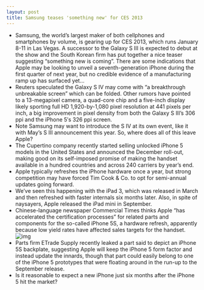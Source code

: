 ```yaml
---
layout: post
title: Samsung teases 'something new' for CES 2013
---
```

* Samsung, the world’s largest maker of both cellphones and smartphones by volume, is gearing up for CES 2013, which runs January 8-11 in Las Vegas. A successor to the Galaxy S III is expected to debut at the show and the South Korean firm has put together a nice teaser suggesting “something new is coming”. There are some indications that Apple may be looking to unveil a seventh-generation iPhone during the first quarter of next year, but no credible evidence of a manufacturing ramp up has surfaced yet…
* Reuters speculated the Galaxy S IV may come with “a breakthrough unbreakable screen” which can be folded. Other rumors have pointed to a 13-megapixel camera, a quad-core chip and a five-inch display likely sporting full HD 1,920-by-1,080 pixel resolution at 441 pixels per inch, a big improvement in pixel density from both the Galaxy S III’s 306 ppi and the iPhone 5′s 326 ppi screen.
* Note Samsung may want to introduce the S IV at its own event, like it with May’s S III announcement this year. So, where does all of this leave Apple?
* The Cupertino company recently started selling unlocked iPhone 5 models in the United States and announced the December roll-out, making good on its self-imposed promise of making the handset available in a hundred countries and across 240 carriers by year’s end.
* Apple typically refreshes the iPhone hardware once a year, but strong competition may have forced Tim Cook & Co. to opt for semi-annual updates going forward.
* We’ve seen this happening with the iPad 3, which was released in March and then refreshed with faster internals six months later. Also, in spite of naysayers, Apple released the iPad mini in September.
* Chinese-language newspaper Commercial Times thinks Apple “has accelerated the certification processes” for related parts and components for the so-called iPhone 5S, a hardware refresh, apparently because low yield rates have affected sales targets for the handset.
![img](http://media.idownloadblog.com/wp-content/uploads/2012/12/iPhone-5-and-iPhone-5S-backplate-ETrade-Supply-001.jpg)
* Parts firm ETrade Supply recently leaked a part said to depict an iPhone 5S backplate, suggesting Apple will keep the iPhone 5 form factor and instead update the innards, though that part could easily belong to one of the iPhone 5 prototypes that were floating around in the run-up to the September release.
* Is it reasonable to expect a new iPhone just six months after the iPhone 5 hit the market?

